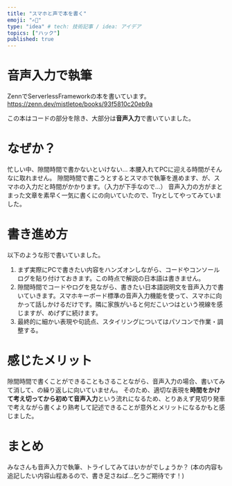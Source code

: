 ```yaml
---
title: "スマホと声で本を書く"
emoji: "✍🏻"
type: "idea" # tech: 技術記事 / idea: アイデア
topics: ["ハック"]
published: true
---
```


# 音声入力で執筆

ZennでServerlessFrameworkの本を書いています。
https://zenn.dev/mistletoe/books/93f5810c20eb9a

この本はコードの部分を除き、大部分は**音声入力**で書いていました。

# なぜか？

忙しい中、隙間時間で書かないといけない…
本腰入れてPCに迎える時間がそんなに取れません。
隙間時間で書こうとするとスマホで執筆を進めます、が、スマホの入力だと時間がかかります。（入力が下手なので…）
音声入力の方がまとまった文章を素早く一気に書くにの向いていたので、Tryとしてやってみていました。

# 書き進め方

以下のような形で書いていました。

1. まず実際にPCで書きたい内容をハンズオンしながら、コードやコンソールログを貼り付けておきます。この時点で解説の日本語は書きません。
2. 隙間時間でコードやログを見ながら、書きたい日本語説明文を音声入力で書いていきます。スマホキーボード標準の音声入力機能を使って、スマホに向かって話しかけるだけです。隣に家族がいると何だこいつはという視線を感じますが、めげずに続けます。
3. 最終的に細かい表現や句読点、スタイリングについてはパソコンで作業・調整する。

# 感じたメリット

隙間時間で書くことができることもさることながら、音声入力の場合、書いてみて消して、の繰り返しに向いていません。
そのため、適切な表現を**時間をかけて考え切ってから初めて音声入力**という流れになるため、とりあえず見切り発車で考えながら書くより熟考して記述できることが意外とメリットになるかもと感じました。

# まとめ

みなさんも音声入力で執筆、トライしてみてはいかがでしょうか？
(本の内容も追記したい内容山程あるので、書き足さねば…乞うご期待です！)
